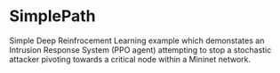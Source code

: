 # SimplePath
Simple Deep Reinfrocement Learning example which demonstates an Intrusion Response System (PPO agent) attempting to stop a stochastic attacker pivoting towards a critical node within a Mininet network.
